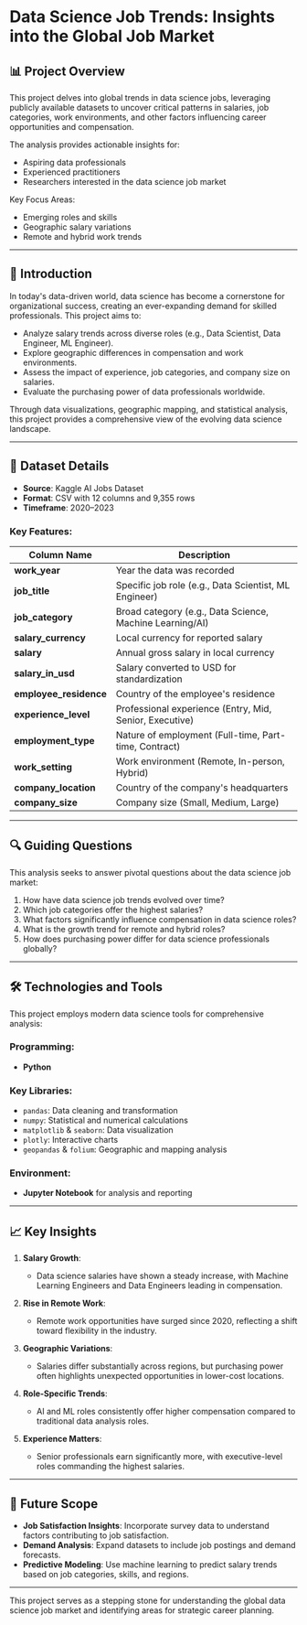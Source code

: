 # Data Science Job Trends: Insights into the Global Job Market

## 📊 Project Overview
This project delves into global trends in data science jobs, leveraging publicly available datasets to uncover critical patterns in salaries, job categories, work environments, and other factors influencing career opportunities and compensation.

The analysis provides actionable insights for:
- Aspiring data professionals
- Experienced practitioners
- Researchers interested in the data science job market

Key Focus Areas:
- Emerging roles and skills
- Geographic salary variations
- Remote and hybrid work trends

---

## 🌟 Introduction
In today's data-driven world, data science has become a cornerstone for organizational success, creating an ever-expanding demand for skilled professionals. This project aims to:

- Analyze salary trends across diverse roles (e.g., Data Scientist, Data Engineer, ML Engineer).
- Explore geographic differences in compensation and work environments.
- Assess the impact of experience, job categories, and company size on salaries.
- Evaluate the purchasing power of data professionals worldwide.

Through data visualizations, geographic mapping, and statistical analysis, this project provides a comprehensive view of the evolving data science landscape.

---

## 📂 Dataset Details

- **Source**: Kaggle AI Jobs Dataset
- **Format**: CSV with 12 columns and 9,355 rows
- **Timeframe**: 2020–2023

### Key Features:

| **Column Name**       | **Description**                                                    |
|-----------------------|--------------------------------------------------------------------|
| **work_year**         | Year the data was recorded                                        |
| **job_title**         | Specific job role (e.g., Data Scientist, ML Engineer)             |
| **job_category**      | Broad category (e.g., Data Science, Machine Learning/AI)          |
| **salary_currency**   | Local currency for reported salary                                |
| **salary**            | Annual gross salary in local currency                             |
| **salary_in_usd**     | Salary converted to USD for standardization                       |
| **employee_residence** | Country of the employee's residence                              |
| **experience_level**  | Professional experience (Entry, Mid, Senior, Executive)           |
| **employment_type**   | Nature of employment (Full-time, Part-time, Contract)             |
| **work_setting**      | Work environment (Remote, In-person, Hybrid)                      |
| **company_location**  | Country of the company's headquarters                             |
| **company_size**      | Company size (Small, Medium, Large)                               |

---

## 🔍 Guiding Questions

This analysis seeks to answer pivotal questions about the data science job market:
1. How have data science job trends evolved over time?
2. Which job categories offer the highest salaries?
3. What factors significantly influence compensation in data science roles?
4. What is the growth trend for remote and hybrid roles?
5. How does purchasing power differ for data science professionals globally?

---

## 🛠️ Technologies and Tools

This project employs modern data science tools for comprehensive analysis:

### Programming:
- **Python**

### Key Libraries:
- `pandas`: Data cleaning and transformation
- `numpy`: Statistical and numerical calculations
- `matplotlib` & `seaborn`: Data visualization
- `plotly`: Interactive charts
- `geopandas` & `folium`: Geographic and mapping analysis

### Environment:
- **Jupyter Notebook** for analysis and reporting

---

## 📈 Key Insights

1. **Salary Growth**:
   - Data science salaries have shown a steady increase, with Machine Learning Engineers and Data Engineers leading in compensation.

2. **Rise in Remote Work**:
   - Remote work opportunities have surged since 2020, reflecting a shift toward flexibility in the industry.

3. **Geographic Variations**:
   - Salaries differ substantially across regions, but purchasing power often highlights unexpected opportunities in lower-cost locations.

4. **Role-Specific Trends**:
   - AI and ML roles consistently offer higher compensation compared to traditional data analysis roles.

5. **Experience Matters**:
   - Senior professionals earn significantly more, with executive-level roles commanding the highest salaries.

---

## 🚀 Future Scope

- **Job Satisfaction Insights**: Incorporate survey data to understand factors contributing to job satisfaction.
- **Demand Analysis**: Expand datasets to include job postings and demand forecasts.
- **Predictive Modeling**: Use machine learning to predict salary trends based on job categories, skills, and regions.

---

This project serves as a stepping stone for understanding the global data science job market and identifying areas for strategic career planning.
